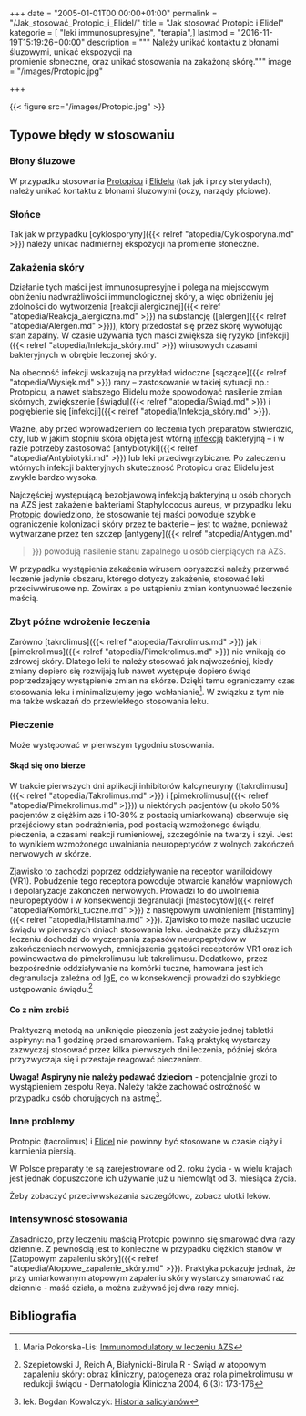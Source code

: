 +++
date = "2005-01-01T00:00:00+01:00"
permalink = "/Jak_stosować_Protopic_i_Elidel/"
title = "Jak stosować Protopic i Elidel"
kategorie = [ "leki immunosupresyjne", "terapia",]
lastmod = "2016-11-19T15:19:26+00:00"
description = """
Należy unikać kontaktu z błonami śluzowymi, unikać ekspozycji na \
promienie słoneczne, oraz unikać stosowania na zakażoną skórę."""
image = "/images/Protopic.jpg"

+++

{{< figure src="/images/Protopic.jpg" >}}

## Typowe błędy w stosowaniu

### Błony śluzowe

W przypadku stosowania [Protopicu](/atopedia/Protopic) i
[Elidelu](/atopedia/Elidel) (tak jak i przy sterydach), należy unikać kontaktu z
błonami śluzowymi (oczy, narządy płciowe).

### Słońce

Tak jak w przypadku
[cyklosporyny]({{< relref "atopedia/Cyklosporyna.md" >}}) należy unikać
nadmiernej ekspozycji na promienie słoneczne.

### Zakażenia skóry

Działanie tych maści jest immunosupresyjne i polega na miejscowym obniżeniu
nadwrażliwości immunologicznej skóry, a więc obniżeniu jej zdolności do
wytworzenia
[reakcji alergicznej]({{< relref "atopedia/Reakcja_alergiczna.md" >}})
na substancję ([alergen]({{< relref "atopedia/Alergen.md" >}})), który
przedostał się przez skórę wywołując stan zapalny. W czasie używania tych maści
zwiększa się ryzyko [infekcji]({{< relref "atopedia/Infekcja_skóry.md" >}})
wirusowych czasami bakteryjnych w obrębie leczonej skóry.

Na obecność infekcji wskazują na przykład widoczne
[sączące]({{< relref "atopedia/Wysięk.md" >}}) rany – zastosowanie w takiej sytuacji
np.: Protopicu, a nawet słabszego Elidelu może spowodować nasilenie zmian
skórnych, zwiększenie [świądu]({{< relref "atopedia/Świąd.md" >}})
i pogłębienie się [infekcji]({{< relref "atopedia/Infekcja_skóry.md" >}}).

Ważne, aby przed wprowadzeniem do leczenia tych preparatów stwierdzić, czy, lub
w jakim stopniu skóra objęta jest wtórną [infekcją](/atopedia/Infekcja_skóry)
bakteryjną – i w razie potrzeby zastosować
[antybiotyki]({{< relref "atopedia/Antybiotyki.md" >}}) lub leki
przeciwgrzybiczne. Po zaleczeniu wtórnych infekcji bakteryjnych skuteczność
Protopicu oraz Elidelu jest zwykle bardzo wysoka.

Najczęściej występującą bezobjawową infekcją bakteryjną u osób chorych na AZS
jest zakażenie bakteriami Staphylococus aureus, w przypadku leku
[Protopic](/atopedia/Protopic) dowiedziono, że stosowanie tej maści powoduje
szybkie ograniczenie kolonizacji skóry przez te bakterie – jest to ważne,
ponieważ wytwarzane przez ten szczep [antygeny]({{< relref "atopedia/Antygen.md"
>}}) powodują nasilenie stanu zapalnego u osób cierpiących na AZS.

W przypadku wystąpienia zakażenia wirusem opryszczki należy przerwać leczenie
jedynie obszaru, którego dotyczy zakażenie, stosować leki przeciwwirusowe np.
Zowirax a po ustąpieniu zmian kontynuować leczenie maścią.

### Zbyt późne wdrożenie leczenia

Zarówno [takrolimus]({{< relref "atopedia/Takrolimus.md" >}}) jak i
[pimekrolimus]({{< relref "atopedia/Pimekrolimus.md" >}}) nie wnikają do zdrowej
skóry. Dlatego leki te należy stosować jak najwcześniej, kiedy zmiany dopiero
się rozwijają lub nawet występuje dopiero świąd poprzedzający wystąpienie zmian
na skórze. Dzięki temu ograniczamy czas stosowania leku i minimalizujemy jego
wchłanianie[^1]. W związku z tym nie ma także wskazań do przewlekłego stosowania
leku.

### Pieczenie

Może występować w pierwszym tygodniu stosowania.

#### Skąd się ono bierze

W trakcie pierwszych dni aplikacji inhibitorów kalcyneuryny
([takrolimusu]({{< relref "atopedia/Takrolimus.md" >}})
i [pimekrolimusu]({{< relref "atopedia/Pimekrolimus.md" >}})) u niektórych
pacjentów (u około 50% pacjentów z ciężkim azs i 10-30% z postacią umiarkowaną)
obserwuje się przejściowy stan podrażnienia, pod postacią wzmożonego świądu,
pieczenia, a czasami reakcji rumieniowej, szczególnie na twarzy i szyi. Jest to
wynikiem wzmożonego uwalniania neuropeptydów z wolnych zakończeń nerwowych w
skórze.

Zjawisko to zachodzi poprzez oddziaływanie na receptor waniloidowy (VR1).
Pobudzenie tego receptora powoduje otwarcie kanałów wapniowych i depolaryzacje
zakończeń nerwowych. Prowadzi to do uwolnienia neuropeptydów i w konsekwencji
degranulacji [mastocytów]({{< relref "atopedia/Komórki_tuczne.md" >}}) z
następowym uwolnieniem [histaminy]({{< relref "atopedia/Histamina.md" >}}).
Zjawisko to może nasilać uczucie świądu w pierwszych dniach stosowania leku.
Jednakże przy dłuższym leczeniu dochodzi do wyczerpania zapasów neuropeptydów w
zakończeniach nerwowych, zmniejszenia gęstości receptorów VR1 oraz ich
powinowactwa do pimekrolimusu lub takrolimusu. Dodatkowo, przez bezpośrednie
oddziaływanie na komórki tuczne, hamowana jest ich degranulacja zależna od
[IgE](/atopedia/IgE), co w konsekwencji prowadzi do szybkiego ustępowania
świądu.[^2]

#### Co z nim zrobić

Praktyczną metodą na uniknięcie pieczenia jest zażycie jednej tabletki aspiryny:
na 1 godzinę przed smarowaniem. Taką praktykę wystarczy zazwyczaj stosować przez
kilka pierwszych dni leczenia, później skóra przyzwyczaja się i przestaje
reagować pieczeniem.

**Uwaga! Aspiryny nie należy podawać dzieciom** - potencjalnie grozi to
wystąpieniem zespołu Reya. Należy także zachować ostrożność w przypadku osób
chorujących na astmę[^3].

### Inne problemy

Protopic (tacrolimus) i [Elidel](/atopedia/Elidel) nie powinny być stosowane w
czasie ciąży i karmienia piersią.

W Polsce preparaty te są zarejestrowane od 2. roku życia - w wielu krajach jest
jednak dopuszczone ich używanie już u niemowląt od 3. miesiąca życia.

Żeby zobaczyć przeciwwskazania szczegółowo, zobacz ulotki leków.

### Intensywność stosowania

Zasadniczo, przy leczeniu maścią Protopic powinno się smarować dwa razy
dziennie. Z pewnością jest to konieczne w przypadku ciężkich stanów w
[Zatopowym zapaleniu skóry]({{< relref "atopedia/Atopowe_zapalenie_skóry.md" >}}).
Praktyka pokazuje jednak, że przy umiarkowanym atopowym zapaleniu skóry
wystarczy smarować raz dziennie - maść działa, a można zużywać jej dwa razy
mniej.

## Bibliografia

[^1]: Maria Pokorska-Lis: [Immunomodulatory w leczeniu AZS](https://web.archive.org/web/20071108082100/http://www.sluzbazdrowia.com.pl/html/more3410b.php)

[^2]: Szepietowski J, Reich A, Białynicki-Birula R - Świąd w atopowym zapaleniu skóry: obraz kliniczny, patogeneza oraz rola pimekrolimusu w redukcji świądu - Dermatologia Kliniczna 2004, 6 (3): 173-176

[^3]: lek. Bogdan Kowalczyk: [Historia salicylanów](https://web.archive.org/web/20150316171900/http://mediweb.pl/drugs/wyswietl.php?id=6)
